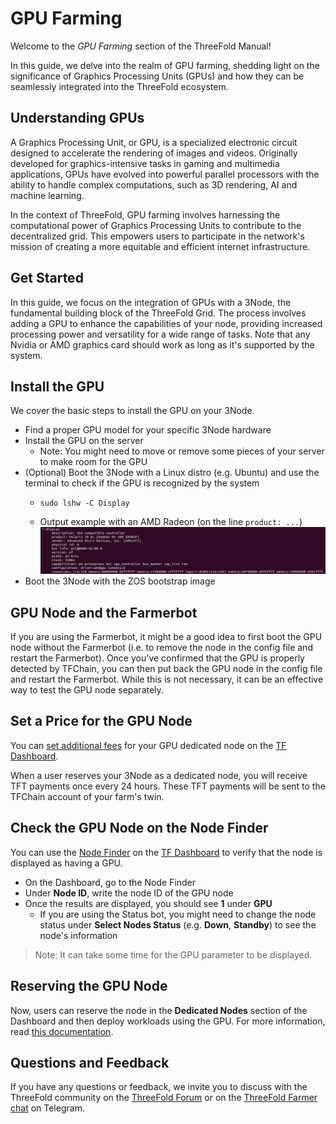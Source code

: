 <h1>GPU Farming</h1>

Welcome to the *GPU Farming* section of the ThreeFold Manual! 

In this guide, we delve into the realm of GPU farming, shedding light on the significance of Graphics Processing Units (GPUs) and how they can be seamlessly integrated into the ThreeFold ecosystem.

## Understanding GPUs

A Graphics Processing Unit, or GPU, is a specialized electronic circuit designed to accelerate the rendering of images and videos. Originally developed for graphics-intensive tasks in gaming and multimedia applications, GPUs have evolved into powerful parallel processors with the ability to handle complex computations, such as 3D rendering, AI and machine learning. 

In the context of ThreeFold, GPU farming involves harnessing the computational power of Graphics Processing Units to contribute to the decentralized grid. This empowers users to participate in the network's mission of creating a more equitable and efficient internet infrastructure.

## Get Started

In this guide, we focus on the integration of GPUs with a 3Node, the fundamental building block of the ThreeFold Grid. The process involves adding a GPU to enhance the capabilities of your node, providing increased processing power and versatility for a wide range of tasks. Note that any Nvidia or AMD graphics card should work as long as it's supported by the system.

## Install the GPU

We cover the basic steps to install the GPU on your 3Node.

* Find a proper GPU model for your specific 3Node hardware
* Install the GPU on the server 
  * Note: You might need to move or remove some pieces of your server to make room for the GPU
* (Optional) Boot the 3Node with a Linux distro (e.g. Ubuntu) and use the terminal to check if the GPU is recognized by the system
  * ```
    sudo lshw -C Display
    ```
  * Output example with an AMD Radeon (on the line `product: ...`)
![gpu_farming](./img/cli_display_gpu.png)
* Boot the 3Node with the ZOS bootstrap image

## GPU Node and the Farmerbot

If you are using the Farmerbot, it might be a good idea to first boot the GPU node without the Farmerbot (i.e. to remove the node in the config file and restart the Farmerbot). Once you've confirmed that the GPU is properly detected by TFChain, you can then put back the GPU node in the config file and restart the Farmerbot. While this is not necessary, it can be an effective way to test the GPU node separately.

## Set a Price for the GPU Node

You can [set additional fees](../farming_optimization/set_additional_fees.md) for your GPU dedicated node on the [TF Dashboard](https://dashboard.grid.tf/). 

When a user reserves your 3Node as a dedicated node, you will receive TFT payments once every 24 hours. These TFT payments will be sent to the TFChain account of your farm's twin.

## Check the GPU Node on the Node Finder

You can use the [Node Finder](../../dashboard/deploy/node_finder.md) on the [TF Dashboard](https://dashboard.grid.tf/) to verify that the node is displayed as having a GPU.

* On the Dashboard, go to the Node Finder
* Under **Node ID**, write the node ID of the GPU node
* Once the results are displayed, you should see **1** under **GPU**
   * If you are using the Status bot, you might need to change the node status under **Select Nodes Status** (e.g. **Down**, **Standby**) to see the node's information

> Note: It can take some time for the GPU parameter to be displayed.

## Reserving the GPU Node

Now, users can reserve the node in the **Dedicated Nodes** section of the Dashboard and then deploy workloads using the GPU. For more information, read [this documentation](../../dashboard/deploy/node_finder.md#dedicated-nodes).

## Questions and Feedback

If you have any questions or feedback, we invite you to discuss with the ThreeFold community on the [ThreeFold Forum](https://forum.threefold.io/) or on the [ThreeFold Farmer chat](https://t.me/threefoldfarmers) on Telegram.